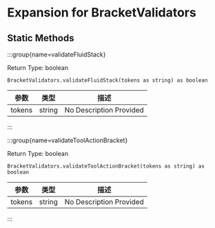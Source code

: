 # Expansion for BracketValidators

## Static Methods

:::group{name=validateFluidStack}

Return Type: boolean

```zenscript
BracketValidators.validateFluidStack(tokens as string) as boolean
```

| 参数     | 类型     | 描述                      |
| ------ | ------ | ----------------------- |
| tokens | string | No Description Provided |


:::

:::group{name=validateToolActionBracket}

Return Type: boolean

```zenscript
BracketValidators.validateToolActionBracket(tokens as string) as boolean
```

| 参数     | 类型     | 描述                      |
| ------ | ------ | ----------------------- |
| tokens | string | No Description Provided |


:::

